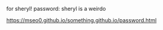 for sheryl!
password: sheryl is a weirdo


https://mseo0.github.io/something.github.io/password.html

